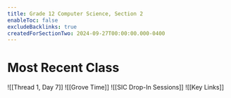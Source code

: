 ```yaml
---
title: Grade 12 Computer Science, Section 2
enableToc: false
excludeBacklinks: true
createdForSectionTwo: 2024-09-27T00:00:00.000-0400
---
```

# Most Recent Class
![[Thread 1, Day 7]]
![[Grove Time]]
![[SIC Drop-In Sessions]]
![[Key Links]]